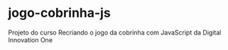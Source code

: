 # jogo-cobrinha-js
Projeto do curso Recriando o jogo da cobrinha com JavaScript da Digital Innovation One
